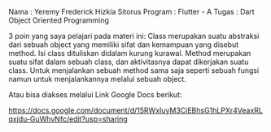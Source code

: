 Nama		: Yeremy Frederick Hizkia Sitorus
Program	: Flutter - A 
Tugas		: Dart Object Oriented Programming

3 poin yang saya pelajari pada materi ini:
Class merupakan suatu abstraksi dari sebuah object yang memiliki sifat dan kemampuan yang disebut method. Isi class dituliskan didalam kurung kurawal.
Method merupakan suatu sifat dalam sebuah class, dan aktivitasnya dapat dikerjakan suatu class.
Untuk menjalankan sebuah method sama saja seperti sebuah fungsi namun untuk menjalankannya melalui sebuah object.


Atau bisa diakses melalui Link Google Docs berikut:

https://docs.google.com/document/d/15RWxIuyM3CiEBhsG1hLPXr4VeaxRLqxjdu-GuWhvNfc/edit?usp=sharing


